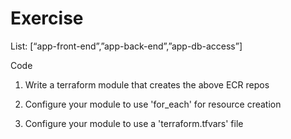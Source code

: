 # Exercise

List: [“app-front-end”,”app-back-end”,”app-db-access”]
 
Code

1.	Write a terraform module that creates the above ECR repos

2.	Configure your module to use 'for_each' for resource creation

3.	Configure your module to use a 'terraform.tfvars' file